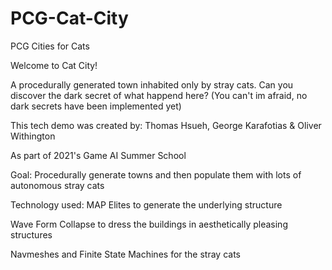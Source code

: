 # PCG-Cat-City
PCG Cities for Cats

Welcome to Cat City! 

A procedurally generated town inhabited only by stray cats. Can you discover the dark secret of what happend here?
(You can't im afraid, no dark secrets have been implemented yet)

This tech demo was created by:
Thomas Hsueh, 
George Karafotias & 
Oliver Withington

As part of 2021's Game AI Summer School


Goal:
Procedurally generate towns and then populate them with lots of autonomous stray cats

Technology used:
MAP Elites to generate the underlying structure

Wave Form Collapse to dress the buildings in aesthetically pleasing structures

Navmeshes and Finite State Machines for the stray cats
